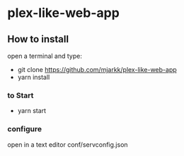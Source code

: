 # plex-like-web-app
## How to install
open a terminal and type:
- git clone https://github.com/mjarkk/plex-like-web-app
- yarn install
### to Start
- yarn start
### configure
open in a text editor conf/servconfig.json
